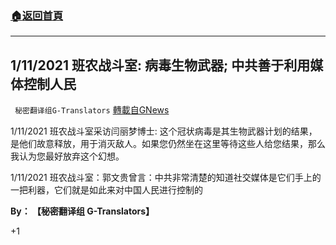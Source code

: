 ###  [:house:返回首頁](https://github.com/ourhimalayas/txt)
---

## 1/11/2021 班农战斗室: 病毒生物武器; 中共善于利用媒体控制人民
` 秘密翻译组G-Translators` [轉載自GNews](https://gnews.org/zh-hans/747653/)

1/11/2021 班农战斗室采访闫丽梦博士: 这个冠状病毒是其生物武器计划的结果，是他们故意释放，用于消灭敌人。如果您仍然坐在这里等待这些人给您结果，那么我认为您最好放弃这个幻想。



1/11/2021 班农战斗室：郭文贵曾言：中共非常清楚的知道社交媒体是它们手上的一把利器，它们就是如此来对中国人民进行控制的



**By： 【秘密翻译组 G-Translators】**

+1

